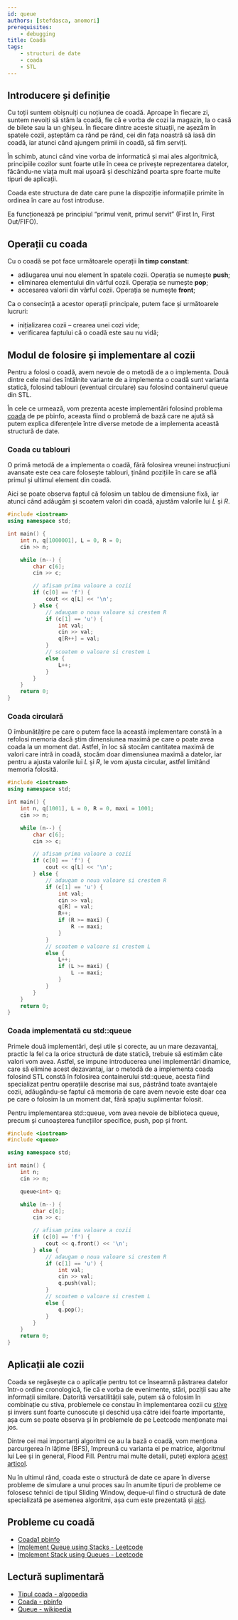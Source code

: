 ```yaml
---
id: queue
authors: [stefdasca, anomori]
prerequisites:
    - debugging
title: Coada
tags:
    - structuri de date
    - coada
    - STL
---
```


## Introducere și definiție

Cu toții suntem obișnuiți cu noțiunea de coadă. Aproape în fiecare zi, suntem
nevoiți să stăm la coadă, fie că e vorba de cozi la magazin, la o casă de bilete
sau la un ghișeu. În fiecare dintre aceste situații, ne așezăm în spatele cozii,
așteptăm ca rând pe rând, cei din fața noastră să iasă din coadă, iar atunci
când ajungem primii in coadă, să fim serviți.

În schimb, atunci când vine vorba de informatică și mai ales algoritmică,
principiile cozilor sunt foarte utile în ceea ce privește reprezentarea datelor,
făcându-ne viața mult mai ușoară și deschizând poarta spre foarte multe tipuri
de aplicații.

Coada este structura de date care pune la dispoziție informațiile primite în
ordinea în care au fost introduse.

Ea funcționează pe principiul “primul venit, primul servit” (First In, First
Out/FIFO).

## Operații cu coada

Cu o coadă se pot face următoarele operații **în timp constant**:

- adăugarea unui nou element în spatele cozii. Operația se numește **push**;
- eliminarea elementului din vârful cozii. Operația se numește **pop**;
- accesarea valorii din vârful cozii. Operația se numește **front**;

Ca o consecință a acestor operații principale, putem face și următoarele
lucruri:

- inițializarea cozii – crearea unei cozi vide;
- verificarea faptului că o coadă este sau nu vidă;

## Modul de folosire și implementare al cozii

Pentru a folosi o coadă, avem nevoie de o metodă de a o implementa. Două dintre
cele mai des întâlnite variante de a implementa o coadă sunt varianta statică,
folosind tablouri (eventual circulare) sau folosind containerul queue din STL.

În cele ce urmează, vom prezenta aceste implementări folosind problema
[coada](https://www.pbinfo.ro/probleme/876/coada) de pe pbinfo, aceasta fiind o
problemă de bază care ne ajută să putem explica diferențele între diverse metode
de a implementa această structură de date.

### Coada cu tablouri

O primă metodă de a implementa o coadă, fără folosirea vreunei instrucțiuni
avansate este cea care folosește tablouri, ținând pozițiile în care se află
primul și ultimul element din coadă.

Aici se poate observa faptul că folosim un tablou de dimensiune fixă, iar atunci
când adăugăm și scoatem valori din coadă, ajustăm valorile lui $L$ și $R$.

```cpp
#include <iostream>
using namespace std;

int main() {
    int n, q[1000001], L = 0, R = 0;
    cin >> n;

    while (n--) {
        char c[6];
        cin >> c;

        // afisam prima valoare a cozii
        if (c[0] == 'f') {
            cout << q[L] << '\n';
        } else {
            // adaugam o noua valoare si crestem R
            if (c[1] == 'u') {
                int val;
                cin >> val;
                q[R++] = val;
            }
            // scoatem o valoare si crestem L
            else {
                L++;
            }
        }
    }
    return 0;
}
```

### Coada circulară

O îmbunătățire pe care o putem face la această implementare constă în a refolosi
memoria dacă știm dimensiunea maximă pe care o poate avea coada la un moment
dat. Astfel, în loc să stocăm cantitatea maximă de valori care intră in coadă,
stocăm doar dimensiunea maximă a datelor, iar pentru a ajusta valorile lui $L$
și $R$, le vom ajusta circular, astfel limitând memoria folosită.

```cpp
#include <iostream>
using namespace std;

int main() {
    int n, q[1001], L = 0, R = 0, maxi = 1001;
    cin >> n;

    while (n--) {
        char c[6];
        cin >> c;

        // afisam prima valoare a cozii
        if (c[0] == 'f') {
            cout << q[L] << '\n';
        } else {
            // adaugam o noua valoare si crestem R
            if (c[1] == 'u') {
                int val;
                cin >> val;
                q[R] = val;
                R++;
                if (R >= maxi) {
                    R -= maxi;
                }
            }
            // scoatem o valoare si crestem L
            else {
                L++;
                if (L >= maxi) {
                    L -= maxi;
                }
            }
        }
    }
    return 0;
}
```

### Coada implementată cu std::queue

Primele două implementări, deși utile și corecte, au un mare dezavantaj, practic
la fel ca la orice structură de date statică, trebuie să estimăm câte valori vom
avea. Astfel, se impune introducerea unei implementări dinamice, care să elimine
acest dezavantaj, iar o metodă de a implementa coada folosind STL constă în
folosirea containerului std::queue, acesta fiind specializat pentru operațiile
descrise mai sus, păstrând toate avantajele cozii, adăugându-se faptul că
memoria de care avem nevoie este doar cea pe care o folosim la un moment dat,
fără spațiu suplimentar folosit.

Pentru implementarea std::queue, vom avea nevoie de biblioteca queue, precum și
cunoașterea funcțiilor specifice, push, pop și front.

```cpp
#include <iostream>
#include <queue>

using namespace std;

int main() {
    int n;
    cin >> n;

    queue<int> q;

    while (n--) {
        char c[6];
        cin >> c;

        // afisam prima valoare a cozii
        if (c[0] == 'f') {
            cout << q.front() << '\n';
        } else {
            // adaugam o noua valoare si crestem R
            if (c[1] == 'u') {
                int val;
                cin >> val;
                q.push(val);
            }
            // scoatem o valoare si crestem L
            else {
                q.pop();
            }
        }
    }
    return 0;
}
```

## Aplicații ale cozii

Coada se regăsește ca o aplicație pentru tot ce înseamnă păstrarea datelor
într-o ordine cronologică, fie că e vorba de evenimente, stări, poziții sau alte
informații similare. Datorită versatilității sale, putem să o folosim în
combinație cu stiva, problemele ce constau în implementarea cozii cu
[stive](./stack.md) și invers sunt foarte cunoscute și deschid ușa către idei
foarte importante, așa cum se poate observa și în problemele de pe Leetcode
menționate mai jos.

Dintre cei mai importanți algoritmi ce au la bază o coadă, vom menționa
parcurgerea în lățime (BFS), împreună cu varianta ei pe matrice, algoritmul lui
Lee și in general, Flood Fill. Pentru mai multe detalii, puteți explora [acest
articol](./lee.md).

Nu în ultimul rând, coada este o structură de date ce apare în diverse probleme
de simulare a unui proces sau în anumite tipuri de probleme ce folosesc tehnici
de tipul Sliding Window, deque-ul fiind o structură de date specializată pe
asemenea algoritmi, așa cum este prezentată și [aici](./deque.md).

## Probleme cu coadă

- [Coada1 pbinfo](https://www.pbinfo.ro/probleme/1598/coada1)
- [Implement Queue using Stacks -
  Leetcode](https://leetcode.com/problems/implement-queue-using-stacks/description/)
- [Implement Stack using Queues -
  Leetcode](https://leetcode.com/problems/implement-stack-using-queues/description/)

## Lectură suplimentară

- [Tipul coada -
  algopedia](https://www.algopedia.ro/wiki/index.php/Clasa_a_VII-a_lec%C8%9Bia_14_-_12_dec_2019#Tipul_coad%C4%83)
- [Coada - pbinfo](https://www.pbinfo.ro/articole/19579/coada)
- [Queue - wikipedia](https://en.wikipedia.org/wiki/Queue_(abstract_data_type))
